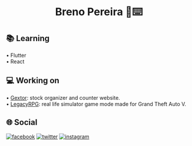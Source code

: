 <h1 align="center">Breno Pereira 👤⌨️</h1>

## 📚 Learning
• Flutter<br>
• React

## 💻 Working on
• [Gextor](https://github.com/brenoeddye/Gextor): stock organizer and counter website.<br>
• [LegacyRPG](): real life simulator game mode made for Grand Theft Auto V.

## 🌐 Social
[![facebook](https://img.shields.io/badge/f-facebook-blue)](https://www.facebook.com/brenoeddye)
[![twitter](https://img.shields.io/badge/t-twitter-lightblue)](https://www.twitter.com/brenoeddye)
[![instagram](https://img.shields.io/badge/i-instagram-pink)](https://www.instagram.com/brenoeddye)
<!--
**brenoeddye/brenoeddye** is a ✨ _special_ ✨ repository because its `README.md` (this file) appears on your GitHub profile.

Here are some ideas to get you started:

- 🔭 I’m currently working on ...
- 🌱 I’m currently learning ...
- 👯 I’m looking to collaborate on ...
- 🤔 I’m looking for help with ...
- 💬 Ask me about ...
- 📫 How to reach me: ...
- 😄 Pronouns: ...
- ⚡ Fun fact: ...
-->
